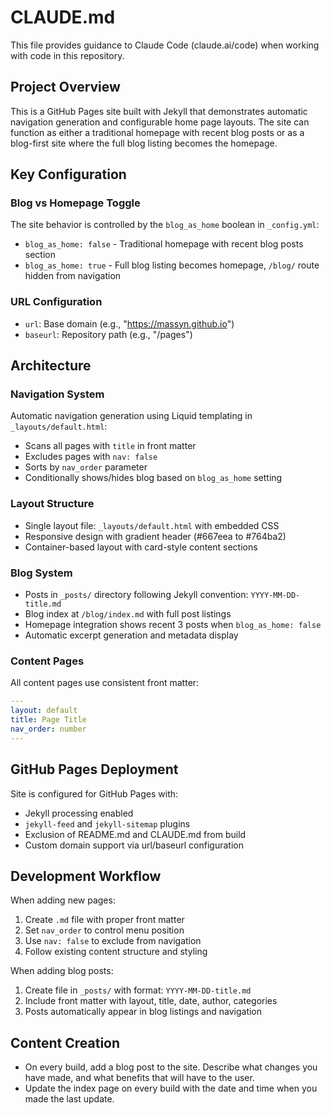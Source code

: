 # CLAUDE.md

This file provides guidance to Claude Code (claude.ai/code) when working with code in this repository.

## Project Overview

This is a GitHub Pages site built with Jekyll that demonstrates automatic navigation generation and configurable home page layouts. The site can function as either a traditional homepage with recent blog posts or as a blog-first site where the full blog listing becomes the homepage.

## Key Configuration

### Blog vs Homepage Toggle
The site behavior is controlled by the `blog_as_home` boolean in `_config.yml`:
- `blog_as_home: false` - Traditional homepage with recent blog posts section
- `blog_as_home: true` - Full blog listing becomes homepage, `/blog/` route hidden from navigation

### URL Configuration
- `url`: Base domain (e.g., "https://massyn.github.io")
- `baseurl`: Repository path (e.g., "/pages")

## Architecture

### Navigation System
Automatic navigation generation using Liquid templating in `_layouts/default.html`:
- Scans all pages with `title` in front matter
- Excludes pages with `nav: false`
- Sorts by `nav_order` parameter
- Conditionally shows/hides blog based on `blog_as_home` setting

### Layout Structure
- Single layout file: `_layouts/default.html` with embedded CSS
- Responsive design with gradient header (#667eea to #764ba2)
- Container-based layout with card-style content sections

### Blog System
- Posts in `_posts/` directory following Jekyll convention: `YYYY-MM-DD-title.md`
- Blog index at `/blog/index.md` with full post listings
- Homepage integration shows recent 3 posts when `blog_as_home: false`
- Automatic excerpt generation and metadata display

### Content Pages
All content pages use consistent front matter:
```yaml
---
layout: default
title: Page Title
nav_order: number
---
```

## GitHub Pages Deployment

Site is configured for GitHub Pages with:
- Jekyll processing enabled
- `jekyll-feed` and `jekyll-sitemap` plugins
- Exclusion of README.md and CLAUDE.md from build
- Custom domain support via url/baseurl configuration

## Development Workflow

When adding new pages:
1. Create `.md` file with proper front matter
2. Set `nav_order` to control menu position
3. Use `nav: false` to exclude from navigation
4. Follow existing content structure and styling

When adding blog posts:
1. Create file in `_posts/` with format: `YYYY-MM-DD-title.md`
2. Include front matter with layout, title, date, author, categories
3. Posts automatically appear in blog listings and navigation

## Content Creation

- On every build, add a blog post to the site.  Describe what changes you have made, and what benefits that will have to the user.
- Update the index page on every build with the date and time when you made the last update.